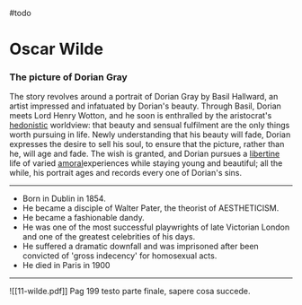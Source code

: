 #todo
# Oscar Wilde

### The picture of Dorian Gray
The story revolves around a portrait of Dorian Gray by Basil Hallward, an artist impressed and infatuated by Dorian's beauty. Through Basil, Dorian meets Lord Henry Wotton, and he soon is enthralled by the aristocrat's [hedonistic](https://en.wikipedia.org/wiki/Hedonism "Hedonism") worldview: that beauty and sensual fulfilment are the only things worth pursuing in life. Newly understanding that his beauty will fade, Dorian expresses the desire to sell his soul, to ensure that the picture, rather than he, will age and fade. The wish is granted, and Dorian pursues a [libertine](https://en.wikipedia.org/wiki/Libertine "Libertine") life of varied [amoral](https://en.wikipedia.org/wiki/Amorality "Amorality")experiences while staying young and beautiful; all the while, his portrait ages and records every one of Dorian's sins.

---
- Born in Dublin in 1854.
- He became a disciple of Walter Pater, the theorist of AESTHETICISM.
- He became a fashionable dandy.
- He was one of the most successful playwrights of late Victorian London and one of the greatest celebrities of his days.
- He suffered a dramatic downfall and was imprisoned after been convicted of 'gross indecency' for homosexual acts.
- He died in Paris in 1900

---
![[11-wilde.pdf]] 
Pag 199 testo parte finale, sapere cosa succede. 

